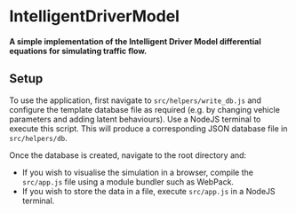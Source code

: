 # IntelligentDriverModel

#### A simple implementation of the Intelligent Driver Model differential equations for simulating traffic flow.

## Setup

To use the application, first navigate to `src/helpers/write_db.js` and configure the template database file as required (e.g. by changing vehicle parameters and adding latent behaviours). Use a NodeJS terminal to execute this script. This will produce a corresponding JSON database file in `src/helpers/db`.

Once the database is created, navigate to the root directory and:
- If you wish to visualise the simulation in a browser, compile the `src/app.js` file using a module bundler such as WebPack.
- If you wish to store the data in a file, execute `src/app.js` in a NodeJS terminal.
